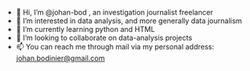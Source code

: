 - 👋 Hi, I’m @johan-bod , an investigation journalist freelancer
- 👀 I’m interested in data analysis, and more generally data journalism
- 🌱 I’m currently learning python and HTML
- 💞️ I’m looking to collaborate on data-analysis projects
- 📫 You can reach me through mail via my personal address: johan.bodinier@gmail.com

<!---
johan-bod/johan-bod is a ✨ special ✨ repository because its `README.md` (this file) appears on your GitHub profile.
You can click the Preview link to take a look at your changes.
--->

